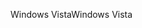 <span data-ttu-id="89b43-101">Windows Vista</span><span class="sxs-lookup"><span data-stu-id="89b43-101">Windows Vista</span></span>